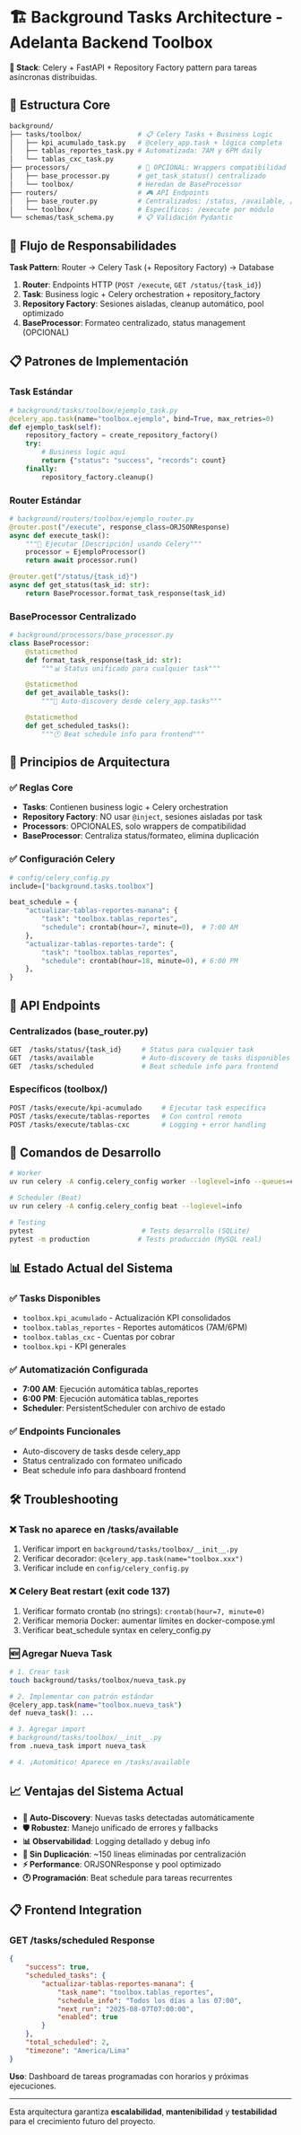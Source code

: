 # 🏗️ Background Tasks Architecture - Adelanta Backend Toolbox

**🔧 Stack**: Celery + FastAPI + Repository Factory pattern para tareas asíncronas distribuidas.

## 📁 Estructura Core

```bash
background/
├── tasks/toolbox/              # 📋 Celery Tasks + Business Logic
│   ├── kpi_acumulado_task.py   # @celery_app.task + lógica completa
│   ├── tablas_reportes_task.py # Automatizada: 7AM y 6PM daily
│   └── tablas_cxc_task.py
├── processors/                 # 🔄 OPCIONAL: Wrappers compatibilidad
│   ├── base_processor.py       # get_task_status() centralizado
│   └── toolbox/                # Heredan de BaseProcessor
├── routers/                    # 🎮 API Endpoints
│   ├── base_router.py          # Centralizados: /status, /available, /scheduled
│   └── toolbox/                # Específicos: /execute por módulo
└── schemas/task_schema.py      # 📋 Validación Pydantic
```

## 🔄 Flujo de Responsabilidades

**Task Pattern**: Router → Celery Task (+ Repository Factory) → Database

1. **Router**: Endpoints HTTP (`POST /execute`, `GET /status/{task_id}`)
2. **Task**: Business logic + Celery orchestration + repository_factory
3. **Repository Factory**: Sesiones aisladas, cleanup automático, pool optimizado
4. **BaseProcessor**: Formateo centralizado, status management (OPCIONAL)

## 📋 Patrones de Implementación

### Task Estándar

```python
# background/tasks/toolbox/ejemplo_task.py
@celery_app.task(name="toolbox.ejemplo", bind=True, max_retries=0)
def ejemplo_task(self):
    repository_factory = create_repository_factory()
    try:
        # Business logic aquí
        return {"status": "success", "records": count}
    finally:
        repository_factory.cleanup()
```

### Router Estándar

```python
# background/routers/toolbox/ejemplo_router.py
@router.post("/execute", response_class=ORJSONResponse)
async def execute_task():
    """🎯 Ejecutar [Descripción] usando Celery"""
    processor = EjemploProcessor()
    return await processor.run()

@router.get("/status/{task_id}")
async def get_status(task_id: str):
    return BaseProcessor.format_task_response(task_id)
```

### BaseProcessor Centralizado

```python
# background/processors/base_processor.py
class BaseProcessor:
    @staticmethod
    def format_task_response(task_id: str):
        """📊 Status unificado para cualquier task"""

    @staticmethod
    def get_available_tasks():
        """🤖 Auto-discovery desde celery_app.tasks"""

    @staticmethod
    def get_scheduled_tasks():
        """🕐 Beat schedule info para frontend"""
```

## 🎯 Principios de Arquitectura

### ✅ Reglas Core

-   **Tasks**: Contienen business logic + Celery orchestration
-   **Repository Factory**: NO usar `@inject`, sesiones aisladas por task
-   **Processors**: OPCIONALES, solo wrappers de compatibilidad
-   **BaseProcessor**: Centraliza status/formateo, elimina duplicación

### ✅ Configuración Celery

```python
# config/celery_config.py
include=["background.tasks.toolbox"]

beat_schedule = {
    "actualizar-tablas-reportes-manana": {
        "task": "toolbox.tablas_reportes",
        "schedule": crontab(hour=7, minute=0),  # 7:00 AM
    },
    "actualizar-tablas-reportes-tarde": {
        "task": "toolbox.tablas_reportes",
        "schedule": crontab(hour=18, minute=0), # 6:00 PM
    },
}
```

## 🚀 API Endpoints

### Centralizados (base_router.py)

```bash
GET  /tasks/status/{task_id}     # Status para cualquier task
GET  /tasks/available            # Auto-discovery de tasks disponibles
GET  /tasks/scheduled            # Beat schedule info para frontend
```

### Específicos (toolbox/)

```bash
POST /tasks/execute/kpi-acumulado     # Ejecutar task específica
POST /tasks/execute/tablas-reportes   # Con control remoto
POST /tasks/execute/tablas-cxc        # Logging + error handling
```

## 🔧 Comandos de Desarrollo

```bash
# Worker
uv run celery -A config.celery_config worker --loglevel=info --queues=cronjobs,default

# Scheduler (Beat)
uv run celery -A config.celery_config beat --loglevel=info

# Testing
pytest                           # Tests desarrollo (SQLite)
pytest -m production            # Tests producción (MySQL real)
```

## 📊 Estado Actual del Sistema

### ✅ Tasks Disponibles

-   `toolbox.kpi_acumulado` - Actualización KPI consolidados
-   `toolbox.tablas_reportes` - Reportes automáticos (7AM/6PM)
-   `toolbox.tablas_cxc` - Cuentas por cobrar
-   `toolbox.kpi` - KPI generales

### ✅ Automatización Configurada

-   **7:00 AM**: Ejecución automática tablas_reportes
-   **6:00 PM**: Ejecución automática tablas_reportes
-   **Scheduler**: PersistentScheduler con archivo de estado

### ✅ Endpoints Funcionales

-   Auto-discovery de tasks desde celery_app
-   Status centralizado con formateo unificado
-   Beat schedule info para dashboard frontend

## 🛠️ Troubleshooting

### ❌ Task no aparece en /tasks/available

1. Verificar import en `background/tasks/toolbox/__init__.py`
2. Verificar decorador: `@celery_app.task(name="toolbox.xxx")`
3. Verificar include en `config/celery_config.py`

### ❌ Celery Beat restart (exit code 137)

1. Verificar formato crontab (no strings): `crontab(hour=7, minute=0)`
2. Verificar memoria Docker: aumentar límites en docker-compose.yml
3. Verificar beat_schedule syntax en celery_config.py

### 🆕 Agregar Nueva Task

```bash
# 1. Crear task
touch background/tasks/toolbox/nueva_task.py

# 2. Implementar con patrón estándar
@celery_app.task(name="toolbox.nueva_task")
def nueva_task(): ...

# 3. Agregar import
# background/tasks/toolbox/__init__.py
from .nueva_task import nueva_task

# 4. ¡Automático! Aparece en /tasks/available
```

## 📈 Ventajas del Sistema Actual

-   **🔄 Auto-Discovery**: Nuevas tasks detectadas automáticamente
-   **🛡️ Robustez**: Manejo unificado de errores y fallbacks
-   **📊 Observabilidad**: Logging detallado y debug info
-   **🧹 Sin Duplicación**: ~150 líneas eliminadas por centralización
-   **⚡ Performance**: ORJSONResponse y pool optimizado
-   **🕐 Programación**: Beat schedule para tareas recurrentes

## 📋 Frontend Integration

### GET /tasks/scheduled Response

```json
{
    "success": true,
    "scheduled_tasks": {
        "actualizar-tablas-reportes-manana": {
            "task_name": "toolbox.tablas_reportes",
            "schedule_info": "Todos los días a las 07:00",
            "next_run": "2025-08-07T07:00:00",
            "enabled": true
        }
    },
    "total_scheduled": 2,
    "timezone": "America/Lima"
}
```

**Uso**: Dashboard de tareas programadas con horarios y próximas ejecuciones.

---

Esta arquitectura garantiza **escalabilidad**, **mantenibilidad** y **testabilidad** para el crecimiento futuro del proyecto.
